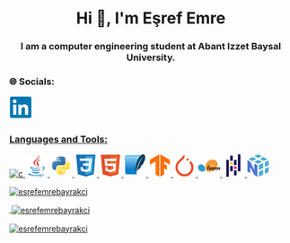 <h1 align="center">Hi 👋, I'm Eşref Emre</h1>
<h3 align="center">I am a computer engineering student at Abant Izzet Baysal University. </h3>



<h3 align="left">

🌐 Socials:

<a href="https://www.linkedin.com/in/e%C5%9Fref-emre-bayrakc%C4%B1-0a0525286/" target="_blank"> <img src="https://raw.githubusercontent.com/devicons/devicon/master/icons/linkedin/linkedin-original.svg"  width="40" height="40"/>
</h3>
<p align="left">
</p>

<h3 align="left">
  
  Languages and Tools:

  
  </h3>
<p align="left">   
  
  <img src="https://raw.githubusercontent.com/devicons/devicon/master/icons/c#/c#-original.svg" alt="c" width="40" height="40" /> 
  <img src="https://raw.githubusercontent.com/devicons/devicon/master/icons/java/java-original.svg" alt="java" width="40" height="40"/>  
  <img src="https://raw.githubusercontent.com/devicons/devicon/master/icons/python/python-original.svg" alt="python" width="40" height="40"/> 
  <img  src="https://raw.githubusercontent.com/devicons/devicon/master/icons/css3/css3-original.svg" alt="css3" width="40" height="40"/>
  <img  src="https://raw.githubusercontent.com/devicons/devicon/master/icons/html5/html5-original.svg" alt="html5" width="40" height="40"/>
  <img  src="https://raw.githubusercontent.com/devicons/devicon/master/icons/sqlite/sqlite-original.svg" alt="sqlite" width="40" height="40"/>
  <img  src="https://raw.githubusercontent.com/devicons/devicon/master/icons/tensorflow/tensorflow-original.svg" alt="tensorflow" width="40" height="40"/>
  <img  src="https://raw.githubusercontent.com/devicons/devicon/master/icons/pytorch/pytorch-original.svg" alt="pytorch" width="40" height="40"/>
  <img  src="https://raw.githubusercontent.com/devicons/devicon/master/icons/scikitlearn/scikitlearn-original.svg" alt="scikitlearn" width="40" height="40"/>
  <img  src="https://raw.githubusercontent.com/devicons/devicon/master/icons/pandas/pandas-original.svg" alt="pandas" width="40" height="40"/>
  <img  src="https://raw.githubusercontent.com/devicons/devicon/master/icons/numpy/numpy-original.svg" alt="numpy" width="40" height="40"/>
</p>

<p><img align="center" src="https://github-readme-stats.vercel.app/api/top-langs?username=esrefemrebayrakci&show_icons=true&locale=en&layout=compact" alt="esrefemrebayrakci" /></p>

<p>&nbsp;<img align="center" src="https://github-readme-stats.vercel.app/api?username=esrefemrebayrakci&show_icons=true&locale=en" alt="esrefemrebayrakci" /></p>

<p><img align="center" src="https://github-readme-streak-stats.herokuapp.com/?user=esrefemrebayrakci&" alt="esrefemrebayrakci" /></p>
